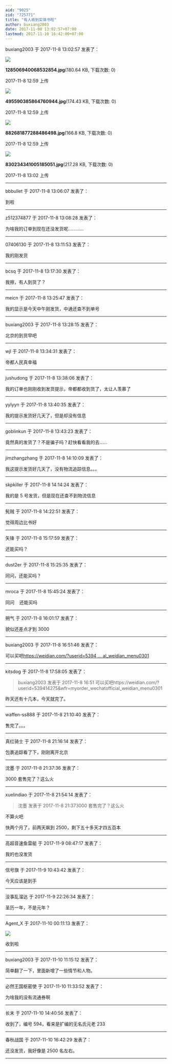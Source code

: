 ```yaml
---
aid: "9025"
zid: "725771"
title: "有人收到实体书啦"
author: buxiang2003
date: 2017-11-08 13:02:57+07:00
lastmod: 2017-11-10 16:42:00+07:00
---
```


buxiang2003 于 2017-11-8 13:02:57 发表了：

![](/9025/125955ry3odqfljgodng4s.jpg)

**128506940068532854.jpg**(180.64 KB, 下载次数: 0)

2017-11-8 12:59 上传

![](/9025/125956ww9vilbpqgo1lqwj.jpg)

**495590385864760944.jpg**(174.43 KB, 下载次数: 0)

2017-11-8 12:59 上传

![](/9025/125958vz9p7h39c7k7grzm.jpg)

**882681877288486498.jpg**(166.8 KB, 下载次数: 0)

2017-11-8 12:59 上传

![](/9025/130235rw72tj25g80hj7cg.jpg)

**830234341005185051.jpg**(217.28 KB, 下载次数: 0)

2017-11-8 13:02 上传

---

bbbullet 于 2017-11-8 13:06:07 发表了：

到啦

---

z512374877 于 2017-11-8 13:08:28 发表了：

为啥我的订单到现在还没发货呢…………

---

07406130 于 2017-11-8 13:11:53 发表了：

我的刚发货

---

bcsq 于 2017-11-8 13:17:30 发表了：

我擦，有人到货了？

---

meicn 于 2017-11-8 13:25:47 发表了：

我的显示是今天中午刚发货，中通还查不到单号

---

buxiang2003 于 2017-11-8 13:28:15 发表了：

北京的到货早吧

---

wjl 于 2017-11-8 13:34:31 发表了：

帝都人民真幸福

---

jushudong 于 2017-11-8 13:38:06 发表了：

我的订单也刚刚收到发货提示，帝都都收到货了，太让人羡慕了

---

yylyyn 于 2017-11-8 13:40:35 发表了：

我的提示发货好几天了，但是却没有信息

---

goblinkun 于 2017-11-8 13:43:23 发表了：

竟然真的发货了？不是骗子吗？赶快看看我的去……

---

jimzhangzhang 于 2017-11-8 14:10:09 发表了：

我这提示发货好几天了，没有物流追踪信息。。。

---

skpkiller 于 2017-11-8 14:14:24 发表了：

我的是 5 号发货，但是现在还查不到物流信息

---

髡贼 于 2017-11-8 14:22:51 发表了：

觉得周边比书好

---

矢锋 于 2017-11-8 15:17:59 发表了：

还能买吗？

---

dust2er 于 2017-11-8 15:25:35 发表了：

同问，还能买吗？

---

mroca 于 2017-11-8 15:45:24 发表了：

同问    还能买吗

---

朔气 于 2017-11-8 16:01:17 发表了：

貌似还差点才到 3000

---

buxiang2003 于 2017-11-8 16:51:46 发表了：

可以买吧[https://weidian.com/?userid=5394 ... al_weidian_menu0301](https://weidian.com/?userid=539414275&wfr=myorder_wechatofficial_weidian_menu0301)

---

kitsdog 于 2017-11-8 17:58:05 发表了：

> buxiang2003 发表于 2017-11-8 16:51 可以买吧https://weidian.com/?userid=539414275&wfr=myorder\_wechatofficial\_weidian\_menu0301

昨天还有十几本，今天就完了。

---

waffen-ss888 于 2017-11-8 21:10:40 发表了：

售完了。。。

---

真红骑士 于 2017-11-8 21:16:14 发表了：

包裹追踪看了下，刚刚离开北京

---

沈墨 于 2017-11-8 21:37:36 发表了：

3000 套售完了？这么火

---

xuelindiao 于 2017-11-8 21:54:14 发表了：

> 沈墨 发表于 2017-11-8 21:373000 套售完了？这么火

不算火吧

快两个月了，前两天飙到 2500，剩下五十多天才四五百本

---

高超音速鱼雷艇 于 2017-11-9 08:47:17 发表了：

我的也没发货

---

信号旗 于 2017-11-9 10:43:42 发表了：

今天应该是到手

---

没事乱溜达 于 2017-11-9 22:26:34 发表了：

圣历一年，不是元年？

---

Agent_X 于 2017-11-10 00:11:13 发表了：

![](/9025/001001q440waj79jldw43l.jpg)

收到啦

---

buxiang2003 于 2017-11-10 11:15:12 发表了：

简单翻了一下，里面新增了一些情节和人物。

---

必然王国枢密使 于 2017-11-10 11:33:52 发表了：

为啥我的没有流通券啊

---

长末 于 2017-11-10 14:40:56 发表了：

收到了，编号 594，看来是扩编的无名氏元老 233

---

春秋战国 于 2017-11-10 16:42:29 发表了：

还没发货，我好像是 2500 名左右。

---
